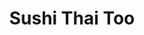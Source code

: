 ---
layout: place
title: "Sushi Thai Too"
permalink: /florida/naples/sushi-thai-too.html
stateAbbr: FL
stateName: Florida
cityName: Naples
seo:
  name: "Sushi Thai Too"
  type: Restaurant
  links: null
description: "Looking for sushi in Naples, Florida? Check out Sushi Thai Too for a delightful Japanese dining experience. Enjoy a variety of sushi and other dishes in a we..."
place_id: ChIJK8T3OQId24gRYhBcMAzKAkw
photos:
  - name: >-
      places/ChIJK8T3OQId24gRYhBcMAzKAkw/photos/AeeoHcKk4KIcDA6PRux2YFodEQDTVxNyD8wITj64X01Db6HaMqU5qHsKzqds2PSb7xwFHwIm6da98rZoRaWWeQbJzpUKD_HOA0SDWWHvoczReU4y8REujxutwTpPISZr7hdQD75B3PmDaDiIfa4A_GKbPro-M9D8nlja29qrNKnhVxRyOQSiaCYc_Rw4YJaedEV6fOBXtqC8U67htnBRt7OYLiVqyDXkW_U3d4ZUo5GxcrY0egMpRXc3_XBA7bFxqL-Yn8lXVixtBGn1GYKAHtIOQm3xKMaB0670RMaxJ5foR7_jKg
    widthPx: 1111
    heightPx: 946
    authorAttributions:
      - displayName: Sushi Thai Too
        uri: https://maps.google.com/maps/contrib/100596379644300351915
        photoUri: >-
          https://lh3.googleusercontent.com/a/ACg8ocLQ8WGezGXlbAziRu-brrDy7dL1cIJqrnubhAG-Id_qu8M9fQ=s100-p-k-no-mo
    flagContentUri: >-
      https://www.google.com/local/imagery/report/?cb_client=maps_api_places.places_api&image_key=!1e10!2sAF1QipNO6gOIILZJ_xVLsefs0wFw5VBJjJf5s2noXe_R&hl=en-US
    googleMapsUri: >-
      https://www.google.com/maps/place//data=!3m4!1e2!3m2!1sAF1QipNO6gOIILZJ_xVLsefs0wFw5VBJjJf5s2noXe_R!2e10!4m2!3m1!1s0x88db1d0239f7c42b:0x4c02ca0c305c1062
  - name: >-
      places/ChIJK8T3OQId24gRYhBcMAzKAkw/photos/AeeoHcKHUnKP3IlODiNN0jI3yrMhzTMDEJfkloVbtHDVZXtCrYgbMX_QF6sp1e9Hy4JwC_mRcWSUpSyz-G68l9cODh7LFW9ekN4tVmrAxGXYJf4mQLhJmB3d2KNROstP9i81NuYwUzwT3ridYuouQBUy3gKNOZO0wfC9hMDwhrbyhJilhDHwVheaoU5rWA6enG5aVGmIGpF5hBH3CKFMKWcok8_nNFsuL_MMEqLvxfSWuuFXn8mDinZU-vPlg5nPadyB5IKBevx7QS_by2RS9qP06eb64c8-PkzNOk0xOvgGauwDcg
    widthPx: 4000
    heightPx: 3000
    authorAttributions:
      - displayName: Sushi Thai Too
        uri: https://maps.google.com/maps/contrib/100596379644300351915
        photoUri: >-
          https://lh3.googleusercontent.com/a/ACg8ocLQ8WGezGXlbAziRu-brrDy7dL1cIJqrnubhAG-Id_qu8M9fQ=s100-p-k-no-mo
    flagContentUri: >-
      https://www.google.com/local/imagery/report/?cb_client=maps_api_places.places_api&image_key=!1e10!2sAF1QipNDmqRjE1xT9wxX0paw17_JIBdrgw0gxvvEuuKv&hl=en-US
    googleMapsUri: >-
      https://www.google.com/maps/place//data=!3m4!1e2!3m2!1sAF1QipNDmqRjE1xT9wxX0paw17_JIBdrgw0gxvvEuuKv!2e10!4m2!3m1!1s0x88db1d0239f7c42b:0x4c02ca0c305c1062
  - name: >-
      places/ChIJK8T3OQId24gRYhBcMAzKAkw/photos/AeeoHcI9Zp6KLDbBfqguV0zCfNLEYno97Nlq0NMXynmlcsC0kDsl7lQVidC5Sx6aVtyrYegk9ROGYtDafP7NUvS3h7RCp1JhNWacUperAK_3FYPXKxI-nWfiGRSJm8v1twHnp93dP9zqw7XxgUYtI5x3_HKiuUS4tnYPSUebRB9nAlSc-gWN9hwMceH_Es0_loAGJpFmAjbRuVxc8pd9cPRhVM2Vp5kAKAAwc3wRvgP7nCFl2OkBIfGT_zaJ33ahiQ6Fml3aS9wRFqAl0r7wI-PyEYE40V3TWu1rJ4k_ortxMNZGwpRZxr__biOhG5AOiRPkf6DrJFoiK2sKc41SRTC5FqassqSyb2oDTfuSBK61sU-wDKBTPmgPlk41vQUloNnM6nUIT8VJQW-8BVjpU72IaqVOXeDH53t-1r2Pvqhlgj3Odg
    widthPx: 4080
    heightPx: 3072
    authorAttributions:
      - displayName: Sean Litke
        uri: https://maps.google.com/maps/contrib/110715004761680006421
        photoUri: >-
          https://lh3.googleusercontent.com/a-/ALV-UjUe6dl1UyplwPd1mNUrVJjpmAhNlgV4rzKaD9NsDX0c3SEE4gna1g=s100-p-k-no-mo
    flagContentUri: >-
      https://www.google.com/local/imagery/report/?cb_client=maps_api_places.places_api&image_key=!1e10!2sCIHM0ogKEICAgICf39e9GA&hl=en-US
    googleMapsUri: >-
      https://www.google.com/maps/place//data=!3m4!1e2!3m2!1sCIHM0ogKEICAgICf39e9GA!2e10!4m2!3m1!1s0x88db1d0239f7c42b:0x4c02ca0c305c1062
  - name: >-
      places/ChIJK8T3OQId24gRYhBcMAzKAkw/photos/AeeoHcJnV9IHtI1MYw7LHrpJGZLe7Z-NpLaYECvT5R30qTYL0hI6bvTIrTNeCL-jzVf0ehsYh9HULIesN9qphb_fb5k-hKuvpir4GNc5OidJVGGQayVXkqVfP8CiMyKRIMdu3yBAhtfiGNDMdRKaSRoQm3ogiu_qozTt3GU3B__T79szNr5YdzsSmud7VT4Uf5rPPLtUBaq67lNLH96WMjrXVyid_mCBmRPpssqsza5rpx4p7Sza_21t70OyjdNWyhnEwxi4g-YFUjJfy8eLDMyVWmEG5zotdeJemnMjMjjNJH6zXRjjc2-lWG7D8u8e2W1IwHzp8PqXRB-XLVDwytmnoDyAJB1g37l4H7JH3cHgojGI9CgTmRX8XAgCarWmMEXI5Qgkoxsxx2ar29Kpe6Bzq_JEuxqZmYaPde-5f_Q0Ednzz8Hy
    widthPx: 2040
    heightPx: 1536
    authorAttributions:
      - displayName: Whitney Hogan
        uri: https://maps.google.com/maps/contrib/114416694948746250299
        photoUri: >-
          https://lh3.googleusercontent.com/a-/ALV-UjVTxjITf90sKugsyxWne5mKo0pVFH0L4I0d7M_6TotCbXBg_mepsQ=s100-p-k-no-mo
    flagContentUri: >-
      https://www.google.com/local/imagery/report/?cb_client=maps_api_places.places_api&image_key=!1e10!2sCIHM0ogKEICAgICvis3n5wE&hl=en-US
    googleMapsUri: >-
      https://www.google.com/maps/place//data=!3m4!1e2!3m2!1sCIHM0ogKEICAgICvis3n5wE!2e10!4m2!3m1!1s0x88db1d0239f7c42b:0x4c02ca0c305c1062
  - name: >-
      places/ChIJK8T3OQId24gRYhBcMAzKAkw/photos/AeeoHcIm7H8w8lN86z2BQotExPA_VFTQLmBUIKdxsSRinfTUpkpfkY_6SvH8xjc9tMnRocN1n1GyGQ-N-3EM4C5fnuJdsBtAtcdAGlDLstRb394-64jtBJtUQnP2YEgeXDAnF32AriA2UBrfcKbDFGBPrE_Wm75fzb2f-W6bs9HhdNXlRe1lwul1dITGrFh8b7wXO1NF24QkpmAekjQk5IXOnl1wVc3nkjWuUWUS7V6xdfLYWyOXZpskHu_zZVTZvxaJER9MqkxYh0z9JYEtBcCPgGyozyKOgPjd41RUfnurcokCdGR0b3xPHv4R0FqKTs3N4s3EXh1oYu9XJ50rPU-4Ort_t84w4u_0Iw-Zhw_VK3sLYtG41Bp5QE9JDMfgf2TBEvOedO2bOpGmMSxoBpRrnVCqRFJziKQJe0NsyYeSuYCWd-2l
    widthPx: 4000
    heightPx: 3000
    authorAttributions:
      - displayName: J Smith
        uri: https://maps.google.com/maps/contrib/104664917321321718347
        photoUri: >-
          https://lh3.googleusercontent.com/a/ACg8ocLwu6rrHlEYUOkLJmoLrWEwAkYCX7SV1IsEzPIbWs2hGkmBZg=s100-p-k-no-mo
    flagContentUri: >-
      https://www.google.com/local/imagery/report/?cb_client=maps_api_places.places_api&image_key=!1e10!2sCIHM0ogKEICAgICJo4Lj5wE&hl=en-US
    googleMapsUri: >-
      https://www.google.com/maps/place//data=!3m4!1e2!3m2!1sCIHM0ogKEICAgICJo4Lj5wE!2e10!4m2!3m1!1s0x88db1d0239f7c42b:0x4c02ca0c305c1062
  - name: >-
      places/ChIJK8T3OQId24gRYhBcMAzKAkw/photos/AeeoHcJZb3m2NQpoeQE6bSrPWIOWJsA0NhMlbsJJ6EuNQiIkEeMhtWB6JywU3o8CGXulpACJGYIcdq4_oudLRH3Q4PiTUUYWh3A-VvOnmtWl467C04Ixo8Djpc90AtUeZMyRyaCVCrR_WgYnPb8H-Symj23TTgJ3_K340WY-jFWLA15BD21D5HX1kDkHUm-WHWOIK89JYmzD3sEyuGS8upIy_ASi5wJTMOzkDnRALEZlq5H6O7dclHHsxhG0IAqk2-HTj3sqx1JUp5ntpw1X5UgeLzUUSjdTEZ4rJh5qA7ZeqhoMOvrXcLKpViKiQcsMYk2GCye26P_wzcMkjLdO4B-TUu_gewWC3wgL8jPC0S77b0nzHPbd1lhckAhTa9NotBEsn4I1en9RpKA8RThjVWf_94ifussa4-RIOzrTtCJ-y6c
    widthPx: 3000
    heightPx: 4000
    authorAttributions:
      - displayName: Nikki Ford
        uri: https://maps.google.com/maps/contrib/116194905886227768371
        photoUri: >-
          https://lh3.googleusercontent.com/a-/ALV-UjUWV7IFPYv5-hw-ygYF21wXiiX51D6LOXAWYuAIMhZpXNs6hbhF_g=s100-p-k-no-mo
    flagContentUri: >-
      https://www.google.com/local/imagery/report/?cb_client=maps_api_places.places_api&image_key=!1e10!2sCIHM0ogKEICAgIDdqd30UQ&hl=en-US
    googleMapsUri: >-
      https://www.google.com/maps/place//data=!3m4!1e2!3m2!1sCIHM0ogKEICAgIDdqd30UQ!2e10!4m2!3m1!1s0x88db1d0239f7c42b:0x4c02ca0c305c1062
  - name: >-
      places/ChIJK8T3OQId24gRYhBcMAzKAkw/photos/AeeoHcJXIpuiJg8_JvcsO-FFplryPsVcGyRsJeL5xelR1tuTEYEhi6t327sj-wW6x09-mAyvG-qWGgAmreBLln5UVrDLbjFmYNE68A3IRYZTLLH1pE0E1IKV3--3V4FjAooejTEoiYKIkHqt5jQGvx09TAOeosdJ4Ps-rjzRXWR-P8zIGC9Y0SxZpjsNp3KhsFb3HAdkNku5kVV9by06kZMq9sOb4BIsJcu9itonIfxAwfFJ5RQM6n2HpG3SNkiBFwxM3mgtO8sNBSUm4SGabqL8SsAS2ZOSAOLbeS_bV2N9XzWDGyjhjOWvjexWbvGyZehVBIwOjzOIVh2GQr4PtwPPH7nDuj1K-iUzN4urV0rQhhOTz-4Y-7YHROzy8GMUrAZjoeByLuYhwt41U1klY7CTcwewj_zmfzHhrj1QaWtiD60
    widthPx: 3024
    heightPx: 4032
    authorAttributions:
      - displayName: Thiago Gonzalez
        uri: https://maps.google.com/maps/contrib/104557425964366263121
        photoUri: >-
          https://lh3.googleusercontent.com/a-/ALV-UjW6vxuMJn3NaVnV_wYDBgji0-GOd4d9du9D28HNm0NMUZkCPt_z=s100-p-k-no-mo
    flagContentUri: >-
      https://www.google.com/local/imagery/report/?cb_client=maps_api_places.places_api&image_key=!1e10!2sCIHM0ogKEICAgIDd8cDsXw&hl=en-US
    googleMapsUri: >-
      https://www.google.com/maps/place//data=!3m4!1e2!3m2!1sCIHM0ogKEICAgIDd8cDsXw!2e10!4m2!3m1!1s0x88db1d0239f7c42b:0x4c02ca0c305c1062
  - name: >-
      places/ChIJK8T3OQId24gRYhBcMAzKAkw/photos/AeeoHcJn-Hlz8mg1lf6zcmubrJLHwnNvUW3drH0jH6NV8L-DjgMkgG3gzgBVZV9jbBIOnDx7SdL6isaOPzVmr1OdJpXJ8wdInrLNM8CsYyebIXNjfUcltHRfyWC_5zKbKfPop3USiaD0ev8dZpfE-LDoC4Bx6vkTrqZvdzesIoeP1oOiHaXlIWpUSz2dpvUMGV24X7DzVDVPXVzTQ7Jrc4HQv7oGzdFQDV_Fa7g9vLxEqzbPyHAOv-dxvCDVIe2DZUw_3-BUTW2LkD6sxCtOXa0udrACFO1Mzr95xKbAonJpcVYjorw1JfX-6lS9LuM77CI95odvNccUQAjxzyPijbGE_lsTL9_XgbffWQKlKiU3FG2j9AIAkJgYIW5XYePmoMv6zOH9uTdb96AKDTtMR5yjO1FCjsW9ctNMTLfjpjq4Bn24iMZU
    widthPx: 1477
    heightPx: 1108
    authorAttributions:
      - displayName: Rafael A
        uri: https://maps.google.com/maps/contrib/116467011425322829107
        photoUri: >-
          https://lh3.googleusercontent.com/a/ACg8ocIKSEkRFi7UXby179bp77mb2bnJL_kAdw7XuS6KH9Nmj95fcw=s100-p-k-no-mo
    flagContentUri: >-
      https://www.google.com/local/imagery/report/?cb_client=maps_api_places.places_api&image_key=!1e10!2sCIHM0ogKEICAgIChivPxxQE&hl=en-US
    googleMapsUri: >-
      https://www.google.com/maps/place//data=!3m4!1e2!3m2!1sCIHM0ogKEICAgIChivPxxQE!2e10!4m2!3m1!1s0x88db1d0239f7c42b:0x4c02ca0c305c1062
  - name: >-
      places/ChIJK8T3OQId24gRYhBcMAzKAkw/photos/AeeoHcKvzLmQF_oqMCOsSNkVXghu2X4HuVCxazHT5mOJvL5ORTcn5iidpJyWwCDazRntXbSLIZwF1a8XWTLHU2Nks7-bJFnD1WVScSblj62qC53htS9un092dnFW2zBKPVnD_IHfJc5oPk4MmTNwpVsXLzByZ6RxHi77wI2uC41VWCJSai9BqyoRaCels-ayEcj78TEzENOBZzhfSngIwsNlRjsqKlVHkqdahypv5jOuH_MJTtpM1FPXYMej8cT-LnE2eSAJw8E6lPQI2XgS-PLZIJsZRWHkY6cME_TSYqx1OgRv4m-muvKw8LZvfxkkf5znB6dZ1rdA-Gdy2G1ll_j9Om319pTDKFlsFRbC_eve-6is5fxQUI-0LnNyRpw8zh2nx0Ir6c8m07Cau49CMFq_CyPAneebpWRZhB3Gzqd_JkHrbbbb
    widthPx: 1430
    heightPx: 1144
    authorAttributions:
      - displayName: Rafael A
        uri: https://maps.google.com/maps/contrib/116467011425322829107
        photoUri: >-
          https://lh3.googleusercontent.com/a/ACg8ocIKSEkRFi7UXby179bp77mb2bnJL_kAdw7XuS6KH9Nmj95fcw=s100-p-k-no-mo
    flagContentUri: >-
      https://www.google.com/local/imagery/report/?cb_client=maps_api_places.places_api&image_key=!1e10!2sCIHM0ogKEICAgIChivOZ1AE&hl=en-US
    googleMapsUri: >-
      https://www.google.com/maps/place//data=!3m4!1e2!3m2!1sCIHM0ogKEICAgIChivOZ1AE!2e10!4m2!3m1!1s0x88db1d0239f7c42b:0x4c02ca0c305c1062
  - name: >-
      places/ChIJK8T3OQId24gRYhBcMAzKAkw/photos/AeeoHcKgRi0m_FYx4cs_Z0PbvnPVCE2vFtLlt6Hdwwp_MUk6kJ4QwDfV2hZfv83b9tDOPcsayRNok-F7AsshnvdKIDXPcB4M1Nxu6KV-EWBuy1BD1HUEG6FIe-o7qhaXOpoK5abtGf6S8adcRnEgftQ9Z1Zu4RbGj32xs81PWsdeRQSTCwCjHcNtP5GnZxhMaC537QO9FN1GsT0WmW6kYOyM06rytylQC9uaBzvE4fYWTItyiC1lEFm9RF51fGeNE5aK8JnPFqCBW52GLt_ZUDyX1-mRR20HcDcaqxNF4KRIQSh4efooYGjsMatYbCXbpkf1d9uenfPHvn03HTNzsH7-snx2qzuVqF5dJUVzP7SY1aPUdOILS5Dy_rnC-Un0195vlvR9No724QXads8z4oTm3RezorOKnYXo8uHCZIM6deepUL32
    widthPx: 3060
    heightPx: 4080
    authorAttributions:
      - displayName: J L
        uri: https://maps.google.com/maps/contrib/104863278887243576097
        photoUri: >-
          https://lh3.googleusercontent.com/a-/ALV-UjWl3QAGlTUAClMw5v99XMH8H5IdqWi25SnUhIDvDcJd1LRyZZl4=s100-p-k-no-mo
    flagContentUri: >-
      https://www.google.com/local/imagery/report/?cb_client=maps_api_places.places_api&image_key=!1e10!2sCIHM0ogKEICAgID7tcy61gE&hl=en-US
    googleMapsUri: >-
      https://www.google.com/maps/place//data=!3m4!1e2!3m2!1sCIHM0ogKEICAgID7tcy61gE!2e10!4m2!3m1!1s0x88db1d0239f7c42b:0x4c02ca0c305c1062
address: 7211 Vanderbilt Beach Rd Ste 1, Naples, FL 34119, USA
street: 7211 Vanderbilt Beach Rd Ste 1
city: Naples
state: FL
zip: '34119'
country: USA
neighborhood: Urban Estates
latitude: '26.244487'
longitude: '-81.695424'
accessibility_options:
  wheelchairAccessibleParking: true
  wheelchairAccessibleEntrance: true
  wheelchairAccessibleRestroom: true
  wheelchairAccessibleSeating: true
business_status: OPERATIONAL
name: Sushi Thai Too
google_maps_links:
  directionsUri: >-
    https://www.google.com/maps/dir//''/data=!4m7!4m6!1m1!4e2!1m2!1m1!1s0x88db1d0239f7c42b:0x4c02ca0c305c1062!3e0
  placeUri: https://maps.google.com/?cid=5477162250535702626
  writeAReviewUri: >-
    https://www.google.com/maps/place//data=!4m3!3m2!1s0x88db1d0239f7c42b:0x4c02ca0c305c1062!12e1
  reviewsUri: >-
    https://www.google.com/maps/place//data=!4m4!3m3!1s0x88db1d0239f7c42b:0x4c02ca0c305c1062!9m1!1b1
  photosUri: >-
    https://www.google.com/maps/place//data=!4m3!3m2!1s0x88db1d0239f7c42b:0x4c02ca0c305c1062!10e5
primary_type: Asian Restaurant
opening_hours:
  regular: null
  current: null
secondary_opening_hours:
  regular:
    weekdayDescriptions: null
    type: null
  current:
    weekdayDescriptions: null
    type: null
phone: null
price_level: null
price_range: null
rating: null
rating_count: 0
website: null
reviews: null
parking_options: null
payment_options: null
allow_dogs: null
curbside_pickup: null
delivery: null
dine_in: null
good_for_children: null
good_for_groups: null
good_for_sports: null
live_music: null
menu_for_children: null
outdoor_seating: null
reservable: null
restroom: null
serves_beer: null
serves_breakfast: null
serves_brunch: null
serves_cocktails: null
serves_coffee: null
serves_dinner: null
serves_dessert: null
serves_lunch: null
serves_vegetarian_food: null
serves_wine: null
takeout: null
summary: null

---